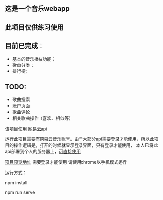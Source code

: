 ## 这是一个音乐webapp

## 此项目仅供练习使用

## 目前已完成：
- 基本的音乐播放功能；
- 歌单分类；
- 排行榜;

## TODO:
- 歌曲搜索
- 账户页面
- 歌曲评论
- 相关歌曲操作（喜欢、相似等）


该项目使用 [网易云api](https://binaryify.github.io/NeteaseCloudMusicApi/#/?id=neteasecloudmusicapi)

运行此项目需要有网易云音乐账号。由于大部分api需要登录才能使用，所以此项目的操作逻辑是，打开的时候就显示登录界面，只有登录才能使用，
本人已将此api部署到个人的服务器上，[可直接使用](http://120.77.3.226:8080/) 


[项目预览地址](http://120.77.3.226:3389/)
需要登录才能使用
请使用chrome以手机模式运行

运行方式：  

npm install  

npm run serve
